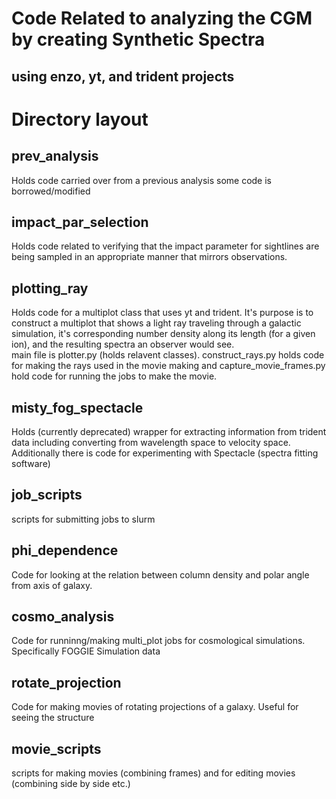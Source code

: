 # Code Related to analyzing the CGM by creating Synthetic Spectra
## using enzo, yt, and trident projects

# Directory layout
## prev_analysis
Holds code carried over from a previous analysis
some code is borrowed/modified

## impact_par_selection 
Holds code related to verifying that the impact parameter for sightlines are being sampled in an appropriate manner that mirrors observations.

## plotting_ray
Holds code for a multiplot class that uses yt and trident. It's purpose is to construct a multiplot that shows a light ray traveling through a galactic simulation, it's corresponding number density along its length (for a given ion), and the resulting spectra an observer would see.  
main file is plotter.py (holds relavent classes). 
construct_rays.py holds code for making the rays used in the movie making
and capture_movie_frames.py hold code for running the jobs to make the movie. 


## misty_fog_spectacle
Holds (currently deprecated) wrapper for extracting information from trident data including converting from 
wavelength space to velocity space. 
Additionally there is code for experimenting with Spectacle (spectra fitting software)

## job_scripts
scripts for submitting jobs to slurm   

## phi_dependence
Code for looking at the relation between column density and polar angle
from axis of galaxy.   

## cosmo_analysis
Code for runninng/making multi_plot jobs for cosmological simulations. Specifically FOGGIE Simulation data  

## rotate_projection
Code for making movies of rotating projections of a galaxy. Useful for seeing the structure 

## movie_scripts
scripts for making movies (combining frames) and for editing movies (combining side by side etc.)  
 
